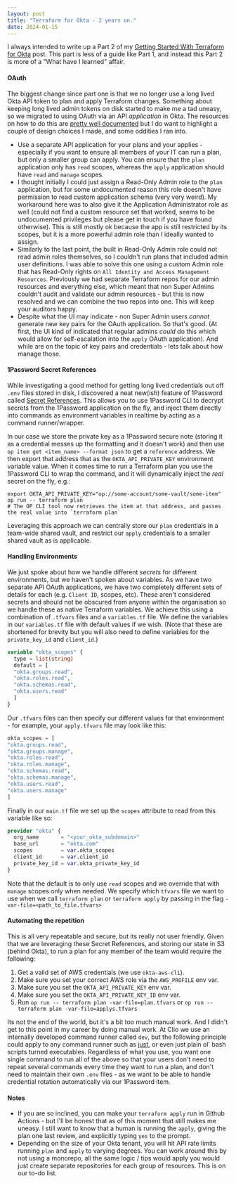 ```yaml
---
layout: post
title: "Terraform for Okta - 2 years on."
date: 2024-01-15
---
```

I always intended to write up a Part 2 of my [Getting Started With Terraform for Okta](https://me.timfitzgerald.io/2021/terraform-for-okta/) post. This part is less of a guide like Part 1, and instead this Part 2 is more of a "What have I learned" affair.

#### OAuth
The biggest change since part one is that we no longer use a long lived Okta API token to plan and apply Terraform changes. Something about keeping long lived admin tokens on disk started to make me a tad uneasy, so we migrated to using OAuth via an API _application_ in Okta. The resources on how to do this are [pretty well documented](https://developer.okta.com/docs/guides/terraform-enable-org-access/-/main/#add-credentials-to-terraform) but I do want to highlight a couple of design choices I made, and some oddities I ran into. 
- Use a separate API application for your plans and your applies - especially if you want to ensure all members of your IT can run a plan, but only a smaller group can apply. You can ensure that the `plan` application only has `read` scopes, whereas the `apply` application should have `read` and `manage` scopes.
- I thought initially I could just assign a Read-Only Admin role to the `plan` application, but for some undocumented reason this role doesn't have permission to read custom application schema (very very weird). My workaround here was to also give it the Application Administrator role as well (could not find a custom resource set that worked, seems to be undocumented privileges but please get in touch if you have found otherwise). This is still mostly ok because the app is still restricted by its scopes, but it is a more powerful admin role than I ideally wanted to assign.
- Similarly to the last point, the built in Read-Only Admin role could not read admin roles themselves, so I couldn't run plans that included admin user definitions. I was able to solve this one using a custom Admin role that has Read-Only rights on `All Identity and Access Management Resources`. Previously we had separate Terraform repos for our admin resources and everything else, which meant that non Super Admins couldn't audit and validate our admin resources - but this is now resolved and we can combine the two repos into one. This will keep your auditors happy. 
- Despite what the UI may indicate - non Super Admin users _cannot_ generate new key pairs for the OAuth application. So that's good. (At first, the UI kind of indicated that regular admins _could_ do this which would allow for self-escalation into the `apply` OAuth application).
And while are on the topic of key pairs and credentials - lets talk about how manage those.

#### 1Password Secret References
While investigating a good method for getting long lived credentials out off `.env` files stored in disk, I discovered a neat new(ish) feature of 1Password called [Secret References](https://developer.1password.com/docs/cli/secret-references/). This allows you to use 1Password CLI to decrypt secrets from the 1Password application on the fly, and inject them directly into commands as environment variables in realtime by acting as a command runner/wrapper.

In our case we store the private key as a 1Password secure note (storing it as a credential messes up the formatting and it doesn't work) and then use `op item get <item_name> --format json` to get a `reference` address. We then export that address that as the `OKTA_API_PRIVATE_KEY` environment variable value. When it comes time to run a Terraform plan you use the 1Password CLI to wrap the command, and it will dynamically inject the _real_ secret on the fly, e.g.:

```shell
export OKTA_API_PRIVATE_KEY="op://some-account/some-vault/some-item"
op run -- terraform plan
# The OP CLI tool now retrieves the item at that address, and passes the real value into `terraform plan`
```

Leveraging this approach we can centrally store our `plan` credentials in a team-wide shared vault, and restrict our `apply` credentials to a smaller shared vault as is applicable.

#### Handling Environments
We just spoke about how we handle different _secrets_ for different environments, but we haven't spoken about variables. As we have two separate API OAuth applications, we have two completely different sets of details for each (e.g. `Client ID`, scopes, etc). These aren't considered secrets and should not be obscured from anyone within the organisation so we handle these as native Terraform variables. We achieve this using a combination of `.tfvars` files and a `variables.tf` file. We define the variables in our `variables.tf` file with default values if we wish. (Note that these are shortened for brevity but you will also need to define variables for the `private_key_id` and `client_id`.)

```terraform
variable "okta_scopes" {
  type = list(string)
  default = [
  "okta.groups.read",
  "okta.roles.read",
  "okta.schemas.read",
  "okta.users.read"
  ]
}
```

Our `.tfvars` files can then specify our different values for that environment - for example, your `apply.tfvars` file may look like this:

```terraform
okta_scopes = [
"okta.groups.read",
"okta.groups.manage",
"okta.roles.read",
"okta.roles.manage",
"okta.schemas.read",
"okta.schemas.manage",
"okta.users.read",
"okta.users.manage"
]
```

Finally in our `main.tf` file we set up the `scopes` attribute to read from this variable like so:

```terraform
provider "okta" {
  org_name       = "<your_okta_subdomain>"
  base_url       = "okta.com"
  scopes         = var.okta_scopes
  client_id      = var.client_id
  private_key_id = var.okta_private_key_id
}
```
Note that the default is to only use `read` scopes and we override that with `manage` scopes only when needed. We specify which `tfvars` file we want to use when we call `terraform plan` or `terraform apply` by passing in the flag `-var-file=<path_to_file.tfvars>`

#### Automating the repetition
This is all very repeatable and secure, but its really not user friendly. Given that we are leveraging these Secret References, and storing our state in S3 (behind Okta), to run a plan for any member of the team would require the following:

1. Get a valid set of AWS credentials (we use `okta-aws-cli`).
2. Make sure you set your correct AWS role via the `AWS_PROFILE` env var.
3. Make sure you set the `OKTA_API_PRIVATE_KEY` env var.
4. Make sure you set the `OKTA_API_PRIVATE_KEY_ID` env var.
5. Run `op run -- terraform plan -var-file=plan.tfvars` or `op run -- terraform plan -var-file=applys.tfvars`

Its not the end of the world, but it's a bit too much manual work. And I didn't get to this point in my career by doing manual work. At Clio we use an internally developed command runner called `dev`, but the following principle could apply to any command runner such as [just](https://github.com/casey/just), or even just plain ol' bash scripts turned executables. Regardless of what you use, you want one single command to run all of the above so that your users don't need to repeat several commands every time they want to run a plan, and don't need to maintain their own `.env` files - as we want to be able to handle credential rotation automatically via our 1Password item.

#### Notes
- If you are so inclined, you can make your `terraform apply` run in Github Actions - but I'll be honest that as of this moment that still makes me uneasy. I still want to know that a human is running the `apply`, giving the plan one last review, and explicitly typing `yes` to the prompt. 
- Depending on the size of your Okta tenant, you will hit API rate limits running `plan` and `apply` to varying degrees. You can work around this by not using a monorepo, all the same logic / tips would apply you would just create separate repositories for each group of resources. This is on our to-do list.


